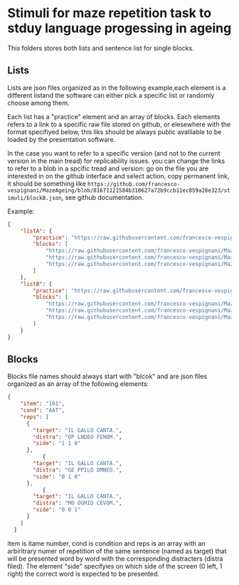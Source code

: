 # Stimuli for maze repetition task to stduy language progessing in ageing

This folders stores both lists and sentence list for single blocks.

## Lists

Lists are json files organized as in the following example,each element is a different listand the software can either pick a specific list or randomly choose among them.

Each list has a "practice" element and an array of blocks.  Each elements refers to a link to a specific raw file stored on github, or elesewhere with the format specifiyed below, this liks should be always public avalilable to be loaded by the presentation software.  


In the case you want to refer to a specific version (and not to the current version in the main tread) for replicability issues. you can change the links to refer to a blob in a spcific tread and version: go on the file you are interested in on the github interface and select action, copy permanent link,  it should be something like `https://github.com/francesco-vespignani/MazeAgeing/blob/81671121584b310627a72b9ccb11ec859a28e323/stimuli/blockB.json`, see github documentation.

Example:

```json
{ 
    "listA": {
        "practice": "https://raw.githubusercontent.com/francesco-vespignani/MazeAgeing/refs/heads/main/stimuli/blockP.json",
        "blocks": [
            "https://raw.githubusercontent.com/francesco-vespignani/MazeAgeing/refs/heads/main/stimuli/block1.json",
            "https://raw.githubusercontent.com/francesco-vespignani/MazeAgeing/refs/heads/main/stimuli/block2.json",
            "https://raw.githubusercontent.com/francesco-vespignani/MazeAgeing/refs/heads/main/stimuli/blockA.json"
        ]
    },
    "listB": {
        "practice": "https://raw.githubusercontent.com/francesco-vespignani/MazeAgeing/refs/heads/main/stimuli/blockP.json",
        "blocks": [
            "https://raw.githubusercontent.com/francesco-vespignani/MazeAgeing/refs/heads/main/stimuli/block1.json",
            "https://raw.githubusercontent.com/francesco-vespignani/MazeAgeing/refs/heads/main/stimuli/block2.json",
            "https://raw.githubusercontent.com/francesco-vespignani/MazeAgeing/refs/heads/main/stimuli/blockB.json"
        ]
    }
}
```
## Blocks


Blocks file names should always start with "blcok" and are json files organized as an array of the following elements:

```JSON
{
    "item": "101",
    "cond": "AAT",
    "reps": [
      {
        "target": "IL GALLO CANTA.",
        "distra": "OP LNDEO FENOM.",
        "side": "1 1 0"
      },
           {
        "target": "IL GALLO CANTA.",
        "distra": "GE PPILO DMNEO.",
        "side": "0 1 0"
      },
           {
        "target": "IL GALLO CANTA.",
        "distra": "MO OGMID CEVOM.",
        "side": "0 0 1"
      }    
    ]
  }
```

item is itame number,  cond is condition and reps is an array with an arbirìtrary numer of repetition of the same sentence (named as target) that will be presented word by word with the corresponding distracters (distra filed). The element "side" specifyies on which side of the screen (0 left, 1 right) the correct word is expected to be presented. 

